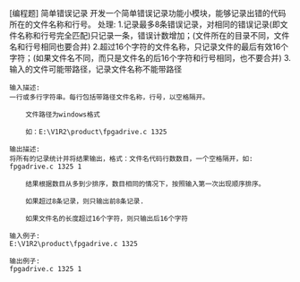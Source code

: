 [编程题] 简单错误记录
开发一个简单错误记录功能小模块，能够记录出错的代码所在的文件名称和行号。 
处理:
1.记录最多8条错误记录，对相同的错误记录(即文件名称和行号完全匹配)只记录一条，错误计数增加；(文件所在的目录不同，文件名和行号相同也要合并)
2.超过16个字符的文件名称，只记录文件的最后有效16个字符；(如果文件名不同，而只是文件名的后16个字符和行号相同，也不要合并)
3.输入的文件可能带路径，记录文件名称不能带路径

	输入描述:
	一行或多行字符串。每行包括带路径文件名称，行号，以空格隔开。

		文件路径为windows格式

		如：E:\V1R2\product\fpgadrive.c 1325

	输出描述:
	将所有的记录统计并将结果输出，格式：文件名代码行数数目，一个空格隔开，如: fpgadrive.c 1325 1 

		结果根据数目从多到少排序，数目相同的情况下，按照输入第一次出现顺序排序。

		如果超过8条记录，则只输出前8条记录.

		如果文件名的长度超过16个字符，则只输出后16个字符

	输入例子:
	E:\V1R2\product\fpgadrive.c 1325

	输出例子:
	fpgadrive.c 1325 1
